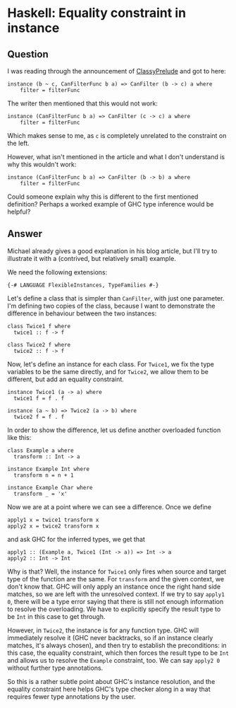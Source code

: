 
# Haskell: Equality constraint in instance

## Question
        
I was reading through the announcement of [ClassyPrelude](http://www.yesodweb.com/blog/2012/07/classy-prelude) and got to here:

    instance (b ~ c, CanFilterFunc b a) => CanFilter (b -> c) a where
        filter = filterFunc
    

The writer then mentioned that this would not work:

    instance (CanFilterFunc b a) => CanFilter (c -> c) a where
        filter = filterFunc
    

Which makes sense to me, as `c` is completely unrelated to the constraint on the left.

However, what isn't mentioned in the article and what I don't understand is why this wouldn't work:

    instance (CanFilterFunc b a) => CanFilter (b -> b) a where
        filter = filterFunc
    

Could someone explain why this is different to the first mentioned definition? Perhaps a worked example of GHC type inference would be helpful?

## Answer
        
Michael already gives a good explanation in his blog article, but I'll try to illustrate it with a (contrived, but relatively small) example.

We need the following extensions:

    {-# LANGUAGE FlexibleInstances, TypeFamilies #-}
    

Let's define a class that is simpler than `CanFilter`, with just one parameter. I'm defining two copies of the class, because I want to demonstrate the difference in behaviour between the two instances:

    class Twice1 f where
      twice1 :: f -> f
    
    class Twice2 f where
      twice2 :: f -> f
    

Now, let's define an instance for each class. For `Twice1`, we fix the type variables to be the same directly, and for `Twice2`, we allow them to be different, but add an equality constraint.

    instance Twice1 (a -> a) where
      twice1 f = f . f
    
    instance (a ~ b) => Twice2 (a -> b) where
      twice2 f = f . f
    

In order to show the difference, let us define another overloaded function like this:

    class Example a where
      transform :: Int -> a
    
    instance Example Int where
      transform n = n + 1
    
    instance Example Char where
      transform _ = 'x'
    

Now we are at a point where we can see a difference. Once we define

    apply1 x = twice1 transform x
    apply2 x = twice2 transform x
    

and ask GHC for the inferred types, we get that

    apply1 :: (Example a, Twice1 (Int -> a)) => Int -> a
    apply2 :: Int -> Int
    

Why is that? Well, the instance for `Twice1` only fires when source and target type of the function are the same. For `transform` and the given context, we don't know that. GHC will only apply an instance once the right hand side matches, so we are left with the unresolved context. If we try to say `apply1 0`, there will be a type error saying that there is still not enough information to resolve the overloading. We have to explicitly specify the result type to be `Int` in this case to get through.

However, in `Twice2`, the instance is for any function type. GHC will immediately resolve it (GHC never backtracks, so if an instance clearly matches, it's always chosen), and then try to establish the preconditions: in this case, the equality constraint, which then forces the result type to be `Int` and allows us to resolve the `Example` constraint, too. We can say `apply2 0` without further type annotations.

So this is a rather subtle point about GHC's instance resolution, and the equality constraint here helps GHC's type checker along in a way that requires fewer type annotations by the user.

